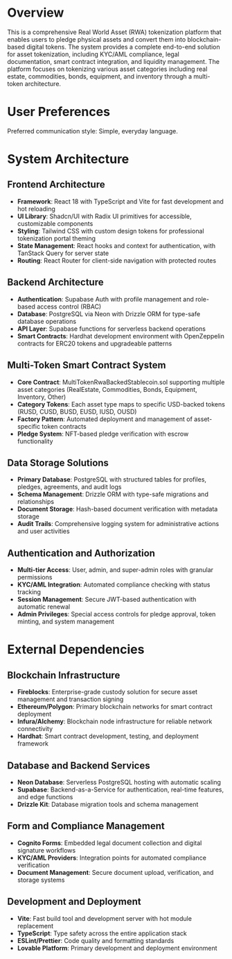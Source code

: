 # Overview

This is a comprehensive Real World Asset (RWA) tokenization platform that enables users to pledge physical assets and convert them into blockchain-based digital tokens. The system provides a complete end-to-end solution for asset tokenization, including KYC/AML compliance, legal documentation, smart contract integration, and liquidity management. The platform focuses on tokenizing various asset categories including real estate, commodities, bonds, equipment, and inventory through a multi-token architecture.

# User Preferences

Preferred communication style: Simple, everyday language.

# System Architecture

## Frontend Architecture
- **Framework**: React 18 with TypeScript and Vite for fast development and hot reloading
- **UI Library**: Shadcn/UI with Radix UI primitives for accessible, customizable components
- **Styling**: Tailwind CSS with custom design tokens for professional tokenization portal theming
- **State Management**: React hooks and context for authentication, with TanStack Query for server state
- **Routing**: React Router for client-side navigation with protected routes

## Backend Architecture
- **Authentication**: Supabase Auth with profile management and role-based access control (RBAC)
- **Database**: PostgreSQL via Neon with Drizzle ORM for type-safe database operations
- **API Layer**: Supabase functions for serverless backend operations
- **Smart Contracts**: Hardhat development environment with OpenZeppelin contracts for ERC20 tokens and upgradeable patterns

## Multi-Token Smart Contract System
- **Core Contract**: MultiTokenRwaBackedStablecoin.sol supporting multiple asset categories (RealEstate, Commodities, Bonds, Equipment, Inventory, Other)
- **Category Tokens**: Each asset type maps to specific USD-backed tokens (RUSD, CUSD, BUSD, EUSD, IUSD, OUSD)
- **Factory Pattern**: Automated deployment and management of asset-specific token contracts
- **Pledge System**: NFT-based pledge verification with escrow functionality

## Data Storage Solutions
- **Primary Database**: PostgreSQL with structured tables for profiles, pledges, agreements, and audit logs
- **Schema Management**: Drizzle ORM with type-safe migrations and relationships
- **Document Storage**: Hash-based document verification with metadata storage
- **Audit Trails**: Comprehensive logging system for administrative actions and user activities

## Authentication and Authorization
- **Multi-tier Access**: User, admin, and super-admin roles with granular permissions
- **KYC/AML Integration**: Automated compliance checking with status tracking
- **Session Management**: Secure JWT-based authentication with automatic renewal
- **Admin Privileges**: Special access controls for pledge approval, token minting, and system management

# External Dependencies

## Blockchain Infrastructure
- **Fireblocks**: Enterprise-grade custody solution for secure asset management and transaction signing
- **Ethereum/Polygon**: Primary blockchain networks for smart contract deployment
- **Infura/Alchemy**: Blockchain node infrastructure for reliable network connectivity
- **Hardhat**: Smart contract development, testing, and deployment framework

## Database and Backend Services
- **Neon Database**: Serverless PostgreSQL hosting with automatic scaling
- **Supabase**: Backend-as-a-Service for authentication, real-time features, and edge functions
- **Drizzle Kit**: Database migration tools and schema management

## Form and Compliance Management
- **Cognito Forms**: Embedded legal document collection and digital signature workflows
- **KYC/AML Providers**: Integration points for automated compliance verification
- **Document Management**: Secure document upload, verification, and storage systems

## Development and Deployment
- **Vite**: Fast build tool and development server with hot module replacement
- **TypeScript**: Type safety across the entire application stack
- **ESLint/Prettier**: Code quality and formatting standards
- **Lovable Platform**: Primary development and deployment environment
